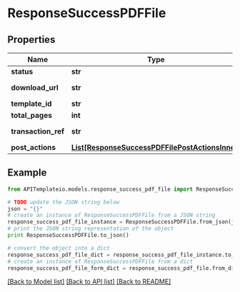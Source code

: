 # ResponseSuccessPDFFile


## Properties
Name | Type | Description | Notes
------------ | ------------- | ------------- | -------------
**status** | **str** | Status | [optional] 
**download_url** | **str** | Download URL | [optional] 
**template_id** | **str** | Template ID | [optional] 
**total_pages** | **int** | Page count | [optional] 
**transaction_ref** | **str** | Transaction reference | [optional] 
**post_actions** | [**List[ResponseSuccessPDFFilePostActionsInner]**](ResponseSuccessPDFFilePostActionsInner.md) |  | [optional] 

## Example

```python
from APITemplateio.models.response_success_pdf_file import ResponseSuccessPDFFile

# TODO update the JSON string below
json = "{}"
# create an instance of ResponseSuccessPDFFile from a JSON string
response_success_pdf_file_instance = ResponseSuccessPDFFile.from_json(json)
# print the JSON string representation of the object
print ResponseSuccessPDFFile.to_json()

# convert the object into a dict
response_success_pdf_file_dict = response_success_pdf_file_instance.to_dict()
# create an instance of ResponseSuccessPDFFile from a dict
response_success_pdf_file_form_dict = response_success_pdf_file.from_dict(response_success_pdf_file_dict)
```
[[Back to Model list]](../README.md#documentation-for-models) [[Back to API list]](../README.md#documentation-for-api-endpoints) [[Back to README]](../README.md)


